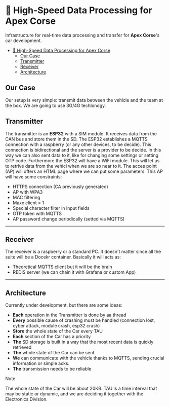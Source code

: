 # 🚄 High-Speed Data Processing for Apex Corse

Infrastructure for real-time data processing and transfer for **Apex Corse**'s car development.

- [🚄 High-Speed Data Processing for Apex Corse](#-high-speed-data-processing-for-apex-corse)
  - [Our Case](#our-case)
  - [Transmitter](#transmitter)
  - [Receiver](#receiver)
  - [Architecture](#architecture)

## Our Case

Our setup is very simple: transmit data between the vehicle and the team at the box. We are going to use 3G/4G techlonogy.

## Transmitter
The transmitter is an **ESP32** with a SIM module. It receives data from the CAN bus and store them in the SD. The ESP32 establishes a MQTTS connection with a raspberry (or any other devices, to be decide). This connection is bidirectional and the server is a provider to be decide. In this way we can also sent data to it, like for changing some settings or setting OTP code. 
Furthermore the ESP32 will have a WiFi module. This will let us to retrive data from the vehicl when we are so near to it. The acces point (AP) will offers an HTML page where we can put some parameters. This AP will have some constraints:
- HTTPS connection (CA previously generated)
- AP with WPA3
- MAC filtering
- Maxx client = 1
- Special character filter in input fields
- OTP token with MQTTS
- AP password change periodically (setted via MQTTS)

---
## Receiver
The receiver is a raspberry or a standard PC. It doesn't matter since all the suite will be a Docekr container. Basically it will acts as:
- Theoretical MQTTS client but it will be the brain
- REDIS server (we can chain it with Grafana or custom App)


---

## Architecture

Currently under development, but there are some ideas:

- **Each** operation in the Transmitter is done by aa thread
- **Every** possible cause of crashing must be handled (connection lost, cyber attack, module crash, esp32 crash)
- **Store** the whole state of the Car every TAU
- **Each** section of the Car has a priority
- **The** SD storage is built in a way that the most recent data is quickly retrieved
- **The** whole state of the Car can be sent
- **We** can communicate with the vehicle thanks to MQTTS, sending crucial information or simple acks.
- **The** transmission needs to be reliable 

> [!NOTE]
> The whole state of the Car will be about 20KB. TAU is a time interval that may be static or dynamic, and we are deciding it together with the Electronics Division.
